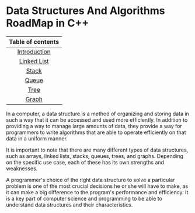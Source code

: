 # Data Structures And Algorithms RoadMap in C++
| Table of contents |
| :--: |
| [Introduction](./README.md) |
| [Linked List](./02_Linked_List/Linked_List.md) |
| [Stack](./README.md) |
| [Queue](./README.md) |
| [Tree](./README.md) |
| [Graph](./README.md) |
In a computer, a data structure is a method of organizing and storing data in such a way that it can be accessed and used more efficiently. In addition to providing a way to manage large amounts of data, they provide a way for programmers to write algorithms that are able to operate efficiently on that data in a uniform manner.

It is important to note that there are many different types of data structures, such as arrays, linked lists, stacks, queues, trees, and graphs. Depending on the specific use case, each of these has its own strengths and weaknesses.

A programmer's choice of the right data structure to solve a particular problem is one of the most crucial decisions he or she will have to make, as it can make a big difference to the program's performance and efficiency. It is a key part of computer science and programming to be able to understand data structures and their characteristics.
